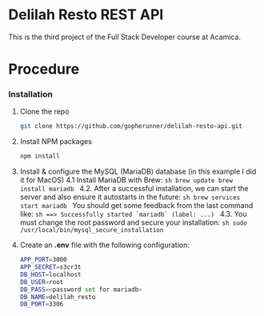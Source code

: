 # Delilah Resto REST API

This is the third project of the Full Stack Developer course at Acamica.

# Procedure

### Installation

1. Clone the repo
    ```sh
   git clone https://github.com/gopherunner/delilah-resto-api.git
   ```
2. Install NPM packages
    ```sh
    npm install
    ```
4. Install & configure the MySQL (MariaDB) database (in this example I did it for MacOS)
    4.1 Install MariaDB with Brew:
        ```sh
        brew update
        brew install mariadb
        ```
    4.2. After a successful installation, we can start the server and also ensure it autostarts in the future:
        ```sh
        brew services start mariadb
        ```
        You should get some feedback from the last command like:
        ```sh
        ==> Successfully started `mariadb` (label: ...)
        ```
    4.3. You must change the root password and secure your installation:
        ```sh
        sudo /usr/local/bin/mysql_secure_installation
        ```

5. Create an **.env** file with the following configuration:
    ```sh
    APP_PORT=3000
    APP_SECRET=s3cr3t
    DB_HOST=localhost
    DB_USER=root
    DB_PASS=<password set for mariadb>
    DB_NAME=delilah_resto
    DB_PORT=3306
    ```

